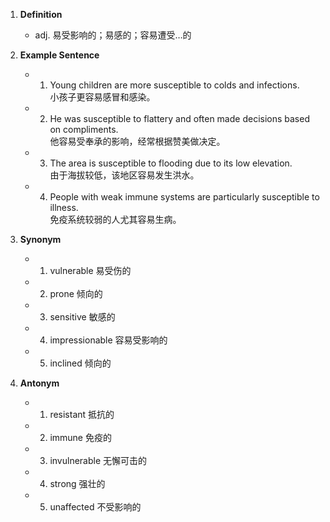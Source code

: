 1. **Definition**
    
    - adj. 易受影响的；易感的；容易遭受…的
2. **Example Sentence**
    
    - 1. Young children are more susceptible to colds and infections.  
            小孩子更容易感冒和感染。
    - 2. He was susceptible to flattery and often made decisions based on compliments.  
            他容易受奉承的影响，经常根据赞美做决定。
    - 3. The area is susceptible to flooding due to its low elevation.  
            由于海拔较低，该地区容易发生洪水。
    - 4. People with weak immune systems are particularly susceptible to illness.  
            免疫系统较弱的人尤其容易生病。
3. **Synonym**
    
    - 1. vulnerable 易受伤的
    - 2. prone 倾向的
    - 3. sensitive 敏感的
    - 4. impressionable 容易受影响的
    - 5. inclined 倾向的
4. **Antonym**
    
    - 1. resistant 抵抗的
    - 2. immune 免疫的
    - 3. invulnerable 无懈可击的
    - 4. strong 强壮的
    - 5. unaffected 不受影响的